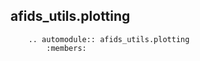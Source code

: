 ## afids_utils.plotting

```{eval-rst}
    .. automodule:: afids_utils.plotting
        :members:
```
